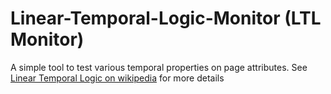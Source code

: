 # Linear-Temporal-Logic-Monitor (LTL Monitor)

A simple tool to test various temporal properties on page attributes. See [Linear Temporal Logic on wikipedia](http://en.wikipedia.org/wiki/Linear_temporal_logic) for more details